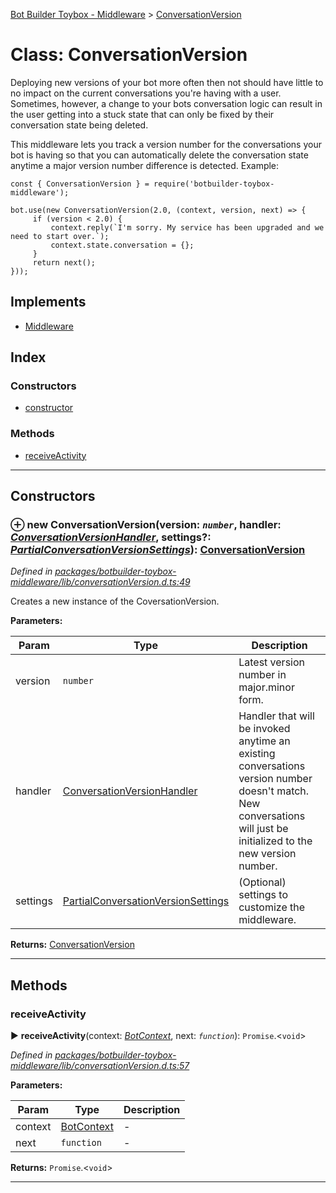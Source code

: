 [Bot Builder Toybox - Middleware](../README.md) > [ConversationVersion](../classes/botbuilder_toybox_middleware.conversationversion.md)



# Class: ConversationVersion


Deploying new versions of your bot more often then not should have little to no impact on the current conversations you're having with a user. Sometimes, however, a change to your bots conversation logic can result in the user getting into a stuck state that can only be fixed by their conversation state being deleted.

This middleware lets you track a version number for the conversations your bot is having so that you can automatically delete the conversation state anytime a major version number difference is detected. Example:

    const { ConversationVersion } = require('botbuilder-toybox-middleware');

    bot.use(new ConversationVersion(2.0, (context, version, next) => {
         if (version < 2.0) {
             context.reply(`I'm sorry. My service has been upgraded and we need to start over.`);
             context.state.conversation = {};
         }
         return next();
    }));

## Implements

* [Middleware]()

## Index

### Constructors

* [constructor](botbuilder_toybox_middleware.conversationversion.md#constructor)


### Methods

* [receiveActivity](botbuilder_toybox_middleware.conversationversion.md#receiveactivity)



---
## Constructors
<a id="constructor"></a>


### ⊕ **new ConversationVersion**(version: *`number`*, handler: *[ConversationVersionHandler](../#conversationversionhandler)*, settings?: *[Partial]()[ConversationVersionSettings](../interfaces/botbuilder_toybox_middleware.conversationversionsettings.md)*): [ConversationVersion](botbuilder_toybox_middleware.conversationversion.md)


*Defined in [packages/botbuilder-toybox-middleware/lib/conversationVersion.d.ts:49](https://github.com/Stevenic/botbuilder-toybox/blob/788e58e/packages/botbuilder-toybox-middleware/lib/conversationVersion.d.ts#L49)*



Creates a new instance of the CoversationVersion.


**Parameters:**

| Param | Type | Description |
| ------ | ------ | ------ |
| version | `number`   |  Latest version number in major.minor form. |
| handler | [ConversationVersionHandler](../#conversationversionhandler)   |  Handler that will be invoked anytime an existing conversations version number doesn't match. New conversations will just be initialized to the new version number. |
| settings | [Partial]()[ConversationVersionSettings](../interfaces/botbuilder_toybox_middleware.conversationversionsettings.md)   |  (Optional) settings to customize the middleware. |





**Returns:** [ConversationVersion](botbuilder_toybox_middleware.conversationversion.md)

---


## Methods
<a id="receiveactivity"></a>

###  receiveActivity

► **receiveActivity**(context: *[BotContext]()*, next: *`function`*): `Promise`.<`void`>



*Defined in [packages/botbuilder-toybox-middleware/lib/conversationVersion.d.ts:57](https://github.com/Stevenic/botbuilder-toybox/blob/788e58e/packages/botbuilder-toybox-middleware/lib/conversationVersion.d.ts#L57)*



**Parameters:**

| Param | Type | Description |
| ------ | ------ | ------ |
| context | [BotContext]()   |  - |
| next | `function`   |  - |





**Returns:** `Promise`.<`void`>





___


